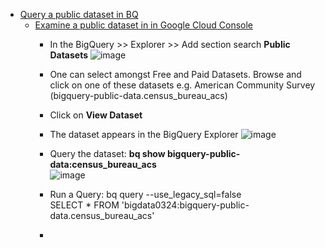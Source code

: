 - [Query a public dataset in BQ](https://cloud.google.com/bigquery/docs/quickstarts/query-public-dataset-bq)
  - [Examine a public dataset in in Google Cloud Console](https://cloud.google.com/bigquery/docs/quickstarts/query-public-dataset-console)
    - In the BigQuery >> Explorer >> Add section search **Public Datasets**
![image](https://github.com/Ajit1279/GCP_Learning/assets/81754034/2475376f-ac1a-4cf3-a840-7b128d17a685)
    
    - One can select amongst Free and Paid Datasets. Browse and click on one of these datasets e.g. American Community Survey (bigquery-public-data.census_bureau_acs)
    - Click on **View Dataset**
    - The dataset appears in the BigQuery Explorer
![image](https://github.com/Ajit1279/GCP_Learning/assets/81754034/7a2809d9-0b4e-40e6-9b30-8f58df5a8eb2)

    - Query the dataset: **bq show bigquery-public-data:census_bureau_acs**    
![image](https://github.com/Ajit1279/GCP_Learning/assets/81754034/bc57f032-2eed-4395-add5-49c0e6b0de83)

    - Run a Query:
      bq query --use_legacy_sql=false \
      SELECT * FROM 'bigdata0324:bigquery-public-data.census_bureau_acs'

    - 
